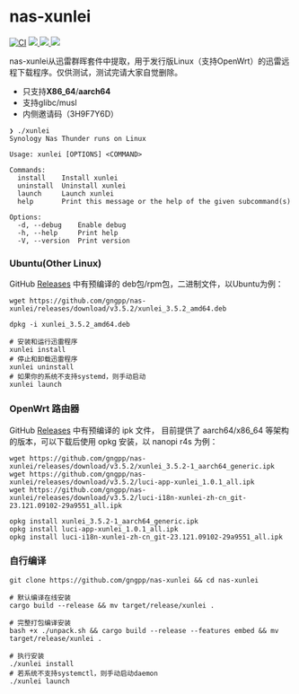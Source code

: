 # nas-xunlei
[![CI](https://github.com/gngpp/nas-xunlei/actions/workflows/CI.yml/badge.svg)](https://github.com/gngpp/nas-xunlei/actions/workflows/CI.yml)
<a href="/LICENSE">
    <img src="https://img.shields.io/github/license/gngpp/nas-xunlei?style=flat">
  </a>
  <a href="https://github.com/gngpp/nas-xunlei/releases">
    <img src="https://img.shields.io/github/release/gngpp/nas-xunlei.svg?style=flat">
  </a><a href="hhttps://github.com/gngpp/nas-xunlei/releases">
    <img src="https://img.shields.io/github/downloads/gngpp/nas-xunlei/total?style=flat&?">
  </a>

nas-xunlei从迅雷群晖套件中提取，用于发行版Linux（支持OpenWrt）的迅雷远程下载程序。仅供测试，测试完请大家自觉删除。

- 只支持**X86_64**/**aarch64**
- 支持glibc/musl
- 内侧邀请码（3H9F7Y6D）

```shell
❯ ./xunlei                   
Synology Nas Thunder runs on Linux

Usage: xunlei [OPTIONS] <COMMAND>

Commands:
  install    Install xunlei
  uninstall  Uninstall xunlei
  launch     Launch xunlei
  help       Print this message or the help of the given subcommand(s)

Options:
  -d, --debug    Enable debug
  -h, --help     Print help
  -V, --version  Print version

```

### Ubuntu(Other Linux)
GitHub [Releases](https://github.com/gngpp/nas-xunlei/releases) 中有预编译的 deb包/rpm包，二进制文件，以Ubuntu为例：
```shell
wget https://github.com/gngpp/nas-xunlei/releases/download/v3.5.2/xunlei_3.5.2_amd64.deb

dpkg -i xunlei_3.5.2_amd64.deb

# 安装和运行迅雷程序
xunlei install
# 停止和卸载迅雷程序
xunlei uninstall
# 如果你的系统不支持systemd，则手动启动
xunlei launch
```

### OpenWrt 路由器
GitHub [Releases](https://github.com/gngpp/nas-xunlei/releases) 中有预编译的 ipk 文件， 目前提供了 aarch64/x86_64 等架构的版本，可以下载后使用 opkg 安装，以 nanopi r4s 为例：

```shell
wget https://github.com/gngpp/nas-xunlei/releases/download/v3.5.2/xunlei_3.5.2-1_aarch64_generic.ipk
wget https://github.com/gngpp/nas-xunlei/releases/download/v3.5.2/luci-app-xunlei_1.0.1_all.ipk
wget https://github.com/gngpp/nas-xunlei/releases/download/v3.5.2/luci-i18n-xunlei-zh-cn_git-23.121.09102-29a9551_all.ipk

opkg install xunlei_3.5.2-1_aarch64_generic.ipk
opkg install luci-app-xunlei_1.0.1_all.ipk
opkg install luci-i18n-xunlei-zh-cn_git-23.121.09102-29a9551_all.ipk
```

### 自行编译

```shell
git clone https://github.com/gngpp/nas-xunlei && cd nas-xunlei

# 默认编译在线安装
cargo build --release && mv target/release/xunlei .

# 完整打包编译安装
bash +x ./unpack.sh && cargo build --release --features embed && mv target/release/xunlei .

# 执行安装
./xunlei install
# 若系统不支持systemctl，则手动启动daemon
./xunlei launch
```

